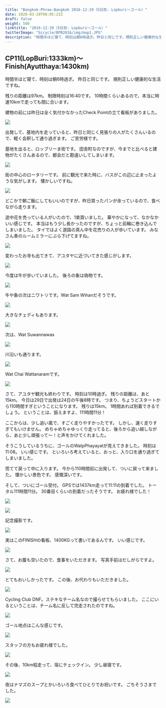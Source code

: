 ```yaml
---
title: "Bangkok-Phrae-Bangkok 2016-12-29（5日目: Lopburi～ゴール）"
date: 2020-03-28T08:05:23Z
draft: false
weight: 500
linktitle: "2016-12-29（5日目: Lopburi～ゴール）"
twitterImage: "bicycle/BPB2016/img/map1.JPG"
description: "時間半ほど寝て、時刻は朝6時過ぎ。昨日と同じです。規則正しい健康的な生活ですね。残りの距離は97km。制限時刻は16:40です。"
---
```

## CP11(LopBuri:1333km)～Finish(Ayutthaya:1430km)

時間半ほど寝て、時刻は朝6時過ぎ。
昨日と同じです。
規則正しい健康的な生活ですね。

残りの距離は97km。
制限時刻は16:40です。
10時間くらいあるので、本当に時速10kmで走っても間に合います。

建物の前には昨日は全く気付かなかったCheck Pointの立て看板がありました。

![](../img/IMG_5098.JPG)

出発して、基地内を走っていると、昨日と同じく見張りの人がたくさんいるので、軽く会釈して通り過ぎます。
ご苦労様です。

基地を出ると、ロッブリーま街です。
田舎町なのですが、今までと比べると建物がたくさんあるので、都会だと勘違いしてしまいます。

![](../img/IMG_5101.JPG)

街の中心のロータリーです。
前に観光で来た時に、バスがこの辺に止まったような気がします。
懐かしいですね。

![](../img/IMG_5104.JPG)

どこかで朝ご飯にしてもいいのですが、昨日買ったパンが余っているので、食べながら走ります。

途中花を売っている人がいたので、1束買いました。
華やかになって、なかなかいい感じです。
本当はもう少し長かったのですが、ちょっと前輪に巻き込んでしまいました。
タイではよく道路の真ん中を花売りの人が歩いています。
みなさん車のルームミラーにぶら下げてますね。

![](../img/IMG_5107.JPG)

変わったお寺も出てきて、アユタヤに近づいてきた感じがします。

![](../img/IMG_5112.JPG)

今度は牛が歩いていました。
後ろの象は偽物です。

![](../img/IMG_5116.JPG)

牛や象の次はニワトリです。Wat Sam Wihanだそうです。

![](../img/IMG_5118.JPG)

大きなチェディもあります。

![](../img/IMG_5119.JPG)

次は、Wat Suwannawas

![](../img/IMG_5120.JPG)

川沿いも通ります。

![](../img/IMG_5122.JPG)

Wat Chai Wattanaramです。

![](../img/IMG_5129.JPG)

さて、アユタヤ観光も終わりです。
時刻は10時過ぎ。
残りの距離は、あと15km。
今日は29日で出発は24日の午後8時です。
つまり、ちょうどスタートから110時間すぎということになります。
残りは15km。
1時間あれば到着できるでしょう。
ということは、狙えますよ、111時間11分！

ここからは、少し追い風で、すごく走りやすかったです。
しかし、速く走りすぎてもいけません。
めちゃめちゃゆっくり走ってると、後ろから追い越しながら、あと少し頑張って～！と声をかけてくれました。

そうこうしているうちに、ゴールのWatpPhayayatが見えてきました。
時刻は11:08。
いい感じです。
といろいろ考えていると、おっと、入り口を通り過ぎてしまいました。

慌てて戻って中に入ります。
今から110時間前に出発して、ついに戻って来ました。
懐かしい景色です。
感慨深いです。

そして、ついにゴール受付。
GPSでは1437km走って11:11の到着でした。
トータル111時間11分。
30番目くらいの到着だったそうです。
お疲れ様でした！

![](../img/IMG_5139.JPG)

![](../img/IMG_5138.JPG)

記念撮影です。

![](../img/IMG_5173.JPG)

実はこのFINISHの看板、1400KGって書いてあるんです。
いい感じです。

![](../img/IMG_5184.JPG)

さて、お腹も空いたので、食事をいただきます。
写真手前はだしがらですよ。

![](../img/IMG_5196.JPG)

とてもおいしかったです。
この後、お代わりもいただきました。

![](../img/IMG_5197.JPG)

Cycling Club DNF。ステキなチーム名なので撮らせてもらいました。
ここにいるということは、チーム名に反して完走されたのですね。


![](../img/IMG_5198.JPG)

ゴール地点はこんな感じです。

![](../img/IMG_5199.JPG)

スタッフの方もお疲れ様でした。

![](../img/IMG_5204.JPG)

その後、10km程走って、宿にチェックイン。
少し昼寝です。

![](../img/IMG_5208.JPG)

夜はナマズのスープとかいろいろ食べてひとりでお祝いです。
ごちそうさまでした。

![](../img/IMG_5218.JPG)
